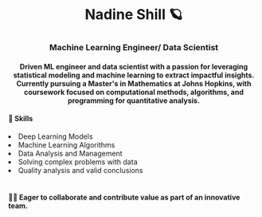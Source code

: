 # <p align = "center"> Nadine Shill 🪐

### <p align = "center"> Machine Learning Engineer/ Data Scientist


#### <p align = "center"> Driven ML engineer and data scientist with a passion for leveraging statistical modeling and machine learning to extract impactful insights. Currently pursuing a Master's in Mathematics at Johns Hopkins, with coursework focused on computational methods, algorithms, and programming for quantitative analysis.

#### 🌟 Skills
<li class ="font-times">Deep Learning Models</li>
  <li class ="font-times">Machine Learning Algorithms</li>
  <li class ="font-times">Data Analysis and Management</li>
  <li class ="font-times">Solving complex problems with data</li>
  <li class ="font-times">Quality analysis and valid conclusions</li>
<br>

#### 👩‍💻 Eager to collaborate and contribute value as part of an innovative team.

